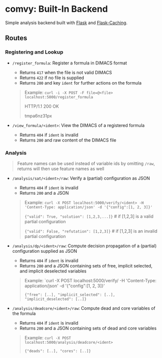# comvy: Built-In Backend

Simple analysis backend built with [Flask](https://flask.palletsprojects.com) and [Flask-Caching](https://flask-caching.readthedocs.io).

## Routes
### Registering and Lookup

* `/register_formula`: Register a formula in DIMACS format 
    * Returns `417` when the file is not valid DIMACS
    * Returns `422` if no file is supplied
    * Returns `200` and key `ident` for further actions on the formula
   > Example: `curl -i -X POST -F file=@<file> localhost:5000/register_formula`
   > 
   > HTTP/1.1 200 OK
   > 
   > tmpa6nz31px

* `/view_formula/<ident>`: View the DIMACS of a registered formula
    * Returns `404` if `ident` is invalid
    * Returns `200` and raw content of the DIMACS file

### Analysis

> Feature names can be used instead of variable ids by omitting `/raw`, returns will then use feature names as well

* `/analysis/sat/<ident>/raw`: Verify a (partial) configuration as JSON
    * Returns `404` if `ident` is invalid
    * Returns `200` and a JSON
   > Example: `curl -X POST localhost:5000/verify/<ident> -H 'Content-Type: application/json' -d '{"config":[1, 2, 3]}'`
   > 
   > `{"valid": True, "solution": [1,2,3,...]}`  # if [1,2,3] is a valid partial configuration
   > 
   > `{"valid": False, "refutation": [1,2,3]}`  # if [1,2,3] is an invalid partial configuration

* `/analysis/dp/<ident>/raw`: Compute decision propagation of a (partial) configuration supplied as JSON
    * Returns `404` if `ident` is invalid
    * Returns `200` and a JSON containing sets of free, implicit selected, and implicit deselected variables

   > Example: `curl -X POST localhost:5000/verify/<ident> -H 'Content-Type: application/json' -d '{"config":[1, 2, 3]}'
   > 
   > `{"free": [..], "implicit_selected": [..], "implicit_deselected": [..]}`

* `/analysis/deadcore/<ident>/raw`: Compute dead and core variables of the formula
    * Returns `404` if `ident` is invalid
    * Returns `200` and a JSON containing sets of dead and core variables

   > Example: `curl -X POST localhost:5000/analysis/deadcore/<ident>`
   > 
   > `{"deads": [..], "cores": [..]}`



